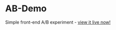 # AB-Demo
Simple front-end A/B experiment - [view it live now!](https://maiormarso.github.io/AB-Demo/)
